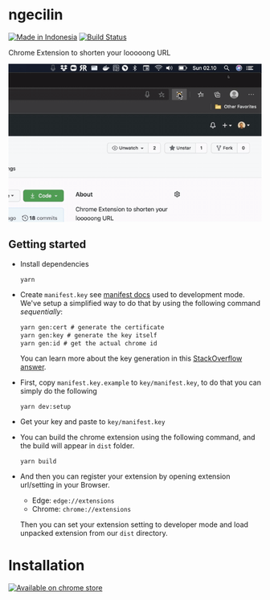 # ngecilin

[![Made in Indonesia](https://made-in-indonesia.github.io/made-in-indonesia.svg)](https://github.com/made-in-indonesia/made-in-indonesia)
[![Build Status](https://travis-ci.org/kulkultech/ngecilin.svg?branch=master)](https://travis-ci.org/kulkultech/ngecilin)

Chrome Extension to shorten your looooong URL

![Screenshot of Ngecilin in action](./docs/screenshot.gif)

## Getting started

- Install dependencies

      yarn

- Create `manifest.key` see [manifest docs](https://developer.chrome.com/extensions/manifest/key) used to development mode. We've setup a simplified way to do that by using the following command _sequentially_:

      yarn gen:cert # generate the certificate
      yarn gen:key # generate the key itself
      yarn gen:id # get the actual chrome id

  You can learn more about the key generation in this [StackOverflow answer](https://stackoverflow.com/questions/37317779/making-a-unique-extension-id-and-key-for-chrome-extension).

- First, copy `manifest.key.example` to `key/manifest.key`, to do that you can simply do the following

      yarn dev:setup

- Get your key and paste to `key/manifest.key`

- You can build the chrome extension using the following command, and the build will appear in `dist` folder.

      yarn build

- And then you can register your extension by opening extension url/setting in your Browser.

  - Edge: `edge://extensions`
  - Chrome: `chrome://extensions`

  Then you can set your extension setting to developer mode and load unpacked extension from our `dist` directory.

# Installation

<a href="https://chrome.google.com/webstore/detail/ngecilin-extension/hbcmhfleidhgnfhfchencfkefmabfkhe">
<img src="docs/chrome.png" alt="Available on chrome store" width="200px">
</a>
